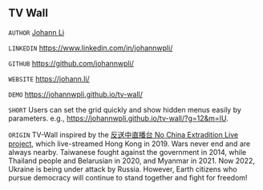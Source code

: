 ## TV Wall
`AUTHOR` [Johann Li](https://johann.li/)

`LINKEDIN` https://www.linkedin.com/in/johannwpli/

`GITHUB` https://github.com/johannwpli/

`WEBSITE` https://johann.li/

`DEMO` https://johannwpli.github.io/tv-wall/

`SHORT` Users can set the grid quickly and show hidden menus easily by parameters. e.g., https://johannwpli.github.io/tv-wall/?g=12&m=IU.

`ORIGIN` TV-Wall inspired by the [反送中直播台 No China Extradition Live](https://ncehk2019.github.io/) [project](https://github.com/ncehk2019/ncehk2019.github.io), which live-streamed Hong Kong in 2019. Wars never end and are always nearby. Taiwanese fought against the government in 2014, while Thailand people and Belarusian in 2020, and Myanmar in 2021. Now 2022, Ukraine is being under attack by Russia. However, Earth citizens who pursue democracy will continue to stand together and fight for freedom!
